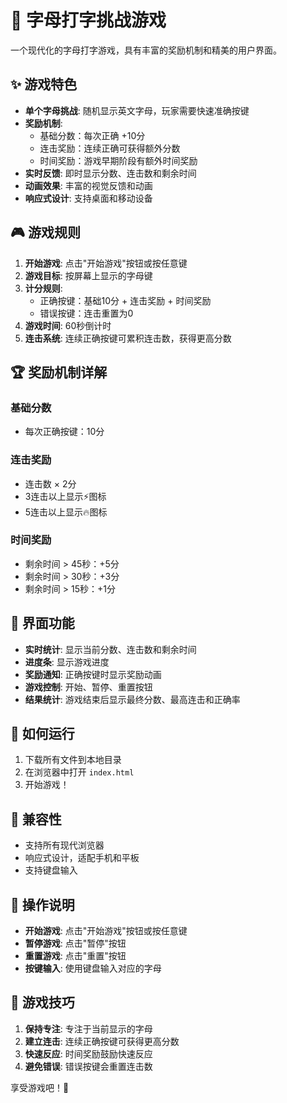 # 🎯 字母打字挑战游戏

一个现代化的字母打字游戏，具有丰富的奖励机制和精美的用户界面。

## ✨ 游戏特色

- **单个字母挑战**: 随机显示英文字母，玩家需要快速准确按键
- **奖励机制**: 
  - 基础分数：每次正确 +10分
  - 连击奖励：连续正确可获得额外分数
  - 时间奖励：游戏早期阶段有额外时间奖励
- **实时反馈**: 即时显示分数、连击数和剩余时间
- **动画效果**: 丰富的视觉反馈和动画
- **响应式设计**: 支持桌面和移动设备

## 🎮 游戏规则

1. **开始游戏**: 点击"开始游戏"按钮或按任意键
2. **游戏目标**: 按屏幕上显示的字母键
3. **计分规则**:
   - 正确按键：基础10分 + 连击奖励 + 时间奖励
   - 错误按键：连击重置为0
4. **游戏时间**: 60秒倒计时
5. **连击系统**: 连续正确按键可累积连击数，获得更高分数

## 🏆 奖励机制详解

### 基础分数
- 每次正确按键：10分

### 连击奖励
- 连击数 × 2分
- 3连击以上显示⚡图标
- 5连击以上显示🔥图标

### 时间奖励
- 剩余时间 > 45秒：+5分
- 剩余时间 > 30秒：+3分
- 剩余时间 > 15秒：+1分

## 🎨 界面功能

- **实时统计**: 显示当前分数、连击数和剩余时间
- **进度条**: 显示游戏进度
- **奖励通知**: 正确按键时显示奖励动画
- **游戏控制**: 开始、暂停、重置按钮
- **结果统计**: 游戏结束后显示最终分数、最高连击和正确率

## 🚀 如何运行

1. 下载所有文件到本地目录
2. 在浏览器中打开 `index.html`
3. 开始游戏！

## 📱 兼容性

- 支持所有现代浏览器
- 响应式设计，适配手机和平板
- 支持键盘输入

## 🎵 操作说明

- **开始游戏**: 点击"开始游戏"按钮或按任意键
- **暂停游戏**: 点击"暂停"按钮
- **重置游戏**: 点击"重置"按钮
- **按键输入**: 使用键盘输入对应的字母

## 🎯 游戏技巧

1. **保持专注**: 专注于当前显示的字母
2. **建立连击**: 连续正确按键可获得更高分数
3. **快速反应**: 时间奖励鼓励快速反应
4. **避免错误**: 错误按键会重置连击数

享受游戏吧！🎉

